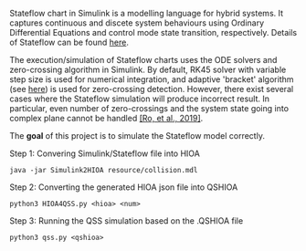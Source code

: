 Stateflow chart in Simulink is a modelling language for hybrid systems. It captures continuous and discete system behaviours using Ordinary Differential Equations and control mode state transition, respectively. Details of Stateflow can be found [here](https://www.mathworks.com/help/stateflow/ref/chart.html). 

The execution/simulation of Stateflow charts uses the ODE solvers and zero-crossing algorithm in Simulink. By default, RK45 solver with variable step size is used for numerical integration, and adaptive 'bracket' algorithm (see [here](https://folk.ntnu.no/skoge/prost/proceedings/ifac2008/data/papers/3498.pdf)) is used for zero-crossing detection. However, there exist several cases where the Stateflow simulation will produce incorrect result. In particular, even number of zero-crossings and the system state going into complex plane cannot be handled [[Ro, et al., 2019]](https://dl.acm.org/doi/pdf/10.1145/3359986.3361198).

The **goal** of this project is to simulate the Stateflow model correctly.


Step 1: Convering Simulink/Stateflow file into HIOA

    java -jar Simulink2HIOA resource/collision.mdl

Step 2: Converting the generated HIOA json file into QSHIOA

    python3 HIOA4QSS.py <hioa> <num>

Step 3: Running the QSS simulation based on the .QSHIOA file

    python3 qss.py <qshioa>

